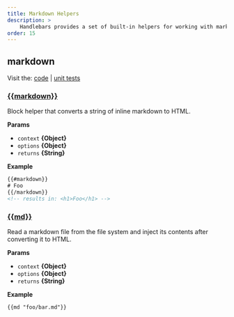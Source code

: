 ```yaml
---
title: Markdown Helpers
description: >
    Handlebars provides a set of built-in helpers for working with markdown. These helpers are used to format and manipulate markdown content, making it easier to display markdown in a readable format.
order: 15
---
```


## markdown

Visit the: [code](https://github.com/jaredwray/fumanchu/tree/main/src/helpers/md.ts) | [unit tests](https://github.com/jaredwray/fumanchu/tree/main/src/helpers/test/md.test.ts)

### [{{markdown}}](https://github.com/jaredwray/fumanchu/tree/main/src/helpers/md.ts)

Block helper that converts a string of inline markdown to HTML.

**Params**

* `context` **{Object}**
* `options` **{Object}**
* `returns` **{String}**

**Example**

```html
{{#markdown}}
# Foo
{{/markdown}}
<!-- results in: <h1>Foo</h1> -->
```

### [{{md}}](https://github.com/jaredwray/fumanchu/tree/main/src/helpers/md.ts)

Read a markdown file from the file system and inject its contents after converting it to HTML.

**Params**

* `context` **{Object}**
* `options` **{Object}**
* `returns` **{String}**

**Example**

```html
{{md "foo/bar.md"}}
```

